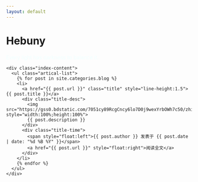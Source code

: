 ```yaml
---
layout: default
---
```


<body>
  <div class="index-wrapper">
    <div class="aside">
      <div class="info-card">
        <h1>Hebuny</h1>
		<div style="color:#F0FFFF"><p>Every light has darkness to balance it. </p></div>
      </div>
      <div id="particles-js"></div>
    </div>

    <div class="index-content">
      <ul class="artical-list">
        {% for post in site.categories.blog %}
        <li>
          <a href="{{ post.url }}" class="title" style="line-height:1.5">{{ post.title }}</a>
          <div class="title-desc">
			<img src="https://gss0.bdstatic.com/7051cy89RcgCncy6lo7D0j9wexYrbOWh7c50/zhidaoribao/2017/0421/ys.jpg" style="width:100%;height:100%">
			{{ post.description }}
		  </div>
		  <div class="title-time">
			<span style="float:left">{{ post.author }} 发表于 {{ post.date | date: "%d %B %Y" }}</span> 
			<a href="{{ post.url }}" style="float:right">阅读全文</a>
		  </div>
        </li>
        {% endfor %}
      </ul>
    </div>
  </div>
</body>
